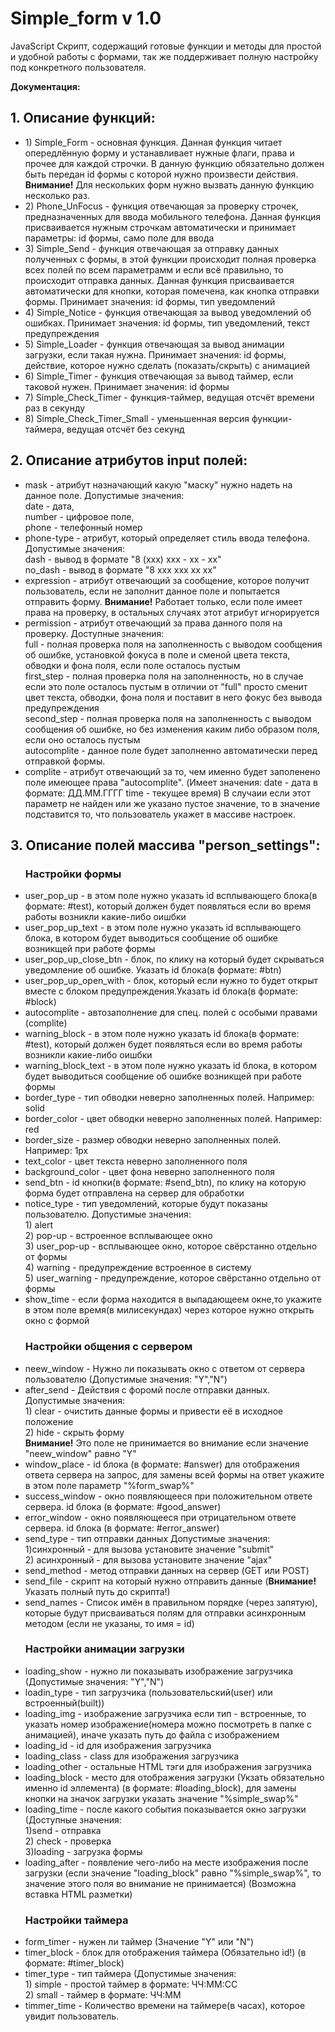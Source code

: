 # Simple_form v 1.0 

JavaScript Скрипт, содержащий готовые функции и методы для простой и удобной работы с формами, так же поддерживает полную настройку под конкретного пользователя.


<b>Документация:</b>

<h2>1. Описание функций:</h2>
  <ul>
    <li>1) Simple_Form - основная функция. Данная функция читает опередлённую форму и устанавливает нужные флаги, права и прочее для каждой строчки. В данную функцию обязательно должен быть передан id формы с которой нужно произвести действия. <b>Внимание!</b> Для нескольких форм нужно вызвать данную функцию несколько раз.</li>    
    <li>2) Phone_UnFocus - функция отвечающая за проверку строчек, предназначенных для ввода мобильного телефона. Данная функция присваивается нужным строчкам автоматически и принимает параметры: id формы, само поле для ввода</li>    
    <li>3) Simple_Send - функция отвечающая за отправку данных полученных с формы, в этой функции происходит полная проверка всех полей по всем параметрамм и если всё правильно, то происходит отправка данных. Данная функция присваивается автоматически для кнопки, которая помечена, как кнопка отправки формы. Принимает значения: id формы, тип уведомлений</li>    
    <li>4) Simple_Notice - функция отвечающая за вывод уведомлений об ошибках. Принимает значения: id формы, тип уведомлений, текст предупреждения</li>    
    <li>5) Simple_Loader - функция отвечающая за вывод анимации загрузки, если такая нужна. Принимает значения: id формы, действие, которое нужно сделать (показать/скрыть) с анимацией</li>    
    <li>6) Simple_Timer - функция отвечающая за вывод таймер, если таковой нужен. Принимает значения: id формы</li>    
    <li>7) Simple_Check_Timer - функция-таймер, ведущая отсчёт времени раз в секунду</li>    
    <li>8) Simple_Check_Timer_Small - уменьшенная версия функции-таймера, ведущая отсчёт без секунд</li>
  </ul>
<h2>2. Описание атрибутов input полей:</h2>
  <ul>
    <li>mask - атрибут назначающий какую "маску" нужно надеть на данное поле. Допустимые значения: <br>date - дата, <br>number - цифровое поле, <br>phone - телефонный номер</li>
    <li>phone-type - атрибут, который определяет стиль ввода телефона. Допустимые значения: <br> dash - вывод в формате "8 (xxx) xxx - xx - xx"<br> no_dash - вывод в формате "8 xxx xxx  xx  xx"</li>
    <li>expression - атрибут отвечающий за сообщение, которое получит пользователь, если не заполнит данное поле и попытается отправить форму. <b>Внимание!</b> Работает только, если поле имеет права на проверку, в остальных случаях этот атрибут игнорируется</li>
    <li>permission - атрибут отвечающий за права данного поля на проверку. Доступные значения: <br> full - полная проверка поля на заполненность с выводом сообщения об ошибке, установкой фокуса в поле и сменой цвета текста, обводки и фона поля, если поле осталось пустым  <br> first_step - полная проверка поля на заполненность, но в случае если это поле осталось пустым в отличии от "full" просто сменит цвет текста, обводки, фона поля и поставит в него фокус без вывода предупреждения <br> second_step - полная проверка поля на заполненность с выводом сообщения об ошибке, но без изменения каким либо образом поля, если оно осталось пустым <br> autocomplite - данное поле будет заполненно автоматически перед отправкой формы. </li>
    <li>complite - атрибут отвечающий за то, чем именно будет заполенено поле имеющее права "autocomplite". (Имеет значения: date - дата в формате: ДД.ММ.ГГГГ time - текущее время) В случаии если этот параметр не найден или же указано пустое значение, то в значение подставится то, что пользователь укажет в массиве настроек.</li>
  </ul>
<h2>3. Описание полей массива "person_settings":</h2>
  <ul>
    <h3>Настройки формы</h3>
    <li>user_pop_up - в этом поле нужно указать id всплывающего блока(в формате: #test), который должен будет появляться если во время работы возникли какие-либо оишбки</li>
    <li>user_pop_up_text - в этом поле нужно указать id всплывающего блока, в котором будет выводиться сообщение об ошибке возникщей при работе формы</li>
    <li>user_pop_up_close_btn - блок, по клику на который будет скрываться уведомление об ошибке. Указать id блока(в формате: #btn)</li>
    <li>user_pop_up_open_with - блок, который если нужно то будет открыт вместе с блоком предупреждения.Указать id блока(в формате: #block)</li>
    <li>autocomplite - автозаполнение для спец. полей с особыми правами (complite)</li>
    <li>warning_block - в этом поле нужно указать id блока(в формате: #test), который должен будет появляться если во время работы возникли какие-либо оишбки</li>
    <li>warning_block_text - в этом поле нужно указать id блока, в котором будет выводиться сообщение об ошибке возникщей при работе формы</li>
    <li>border_type - тип обводки неверно заполненных полей. Например: solid</li>
    <li>border_color - цвет обводки неверно заполненных полей. Например: red</li>
    <li>border_size - размер обводки неверно заполненных полей. Например: 1px</li>
    <li>text_color - цвет текста неверно заполненного поля</li>
    <li>background_color - цвет фона неверно заполненного поля</li>
    <li>send_btn - id кнопки(в формате: #send_btn), по клику на которую форма будет отправлена на сервер для обработки</li>
    <li>notice_type - тип уведомлений, которые будут показаны пользователю. Допустимые значения:<br>1) alert<br>2) pop-up - встроенное всплывающее окно<br>3) user_pop-up - всплывающее окно, которое свёрстанно отдельно от формы<br>4) warning - предупреждение встроенное в систему<br>5) user_warning - предупреждение, которое свёрстанно отдельно от формы</li>
    <li>show_time - если форма находится в выпадающеем окне,то укажите в этом поле время(в милисекундах) через которое нужно открыть окно с формой</li>
    <h3>Настройки общения с сервером</h3>
    <li>neew_window - Нужно ли показывать окно с ответом от сервера пользователю (Допустимые значения: "Y","N")</li>
    <li>after_send - Действия с форомй после отправки данных. Допустимые значения:<br> 1) clear - очистить данные формы и привести её в исходное положение<br>2) hide - скрыть форму <br><b>Внимание!</b> Это поле не принимается во внимание если значение "neew_window" равно "Y"</li>
    <li>window_place - id блока (в формате: #answer) для отображения ответа сервера на запрос, для замены всей формы на ответ укажите в этом поле параметр "%form_swap%"</li>
    <li>success_window - окно появляющееся при положительном ответе сервера. id блока (в формате: #good_answer)</li>
    <li>error_window - окно появляющееся при отрицательном ответе сервера. id блока (в формате: #error_answer)</li>
    <li>send_type - тип отправки данных Допустимые значения:<br>1)синхронный - для вызова установите значение "submit"<br>2) асинхронный - для вызова установите значение "ajax"</li>
    <li>send_method - метод отправки данных на сервер (GET или POST)</li>
    <li>send_file - скрипт на который нужно отправить данные (<b>Внимание!</b> Указать полный путь до скрипта!)</li>
    <li>send_names - Список имён в правильном порядке (через запятую), которые будут присваиваться полям для отправки асинхронным методом (если не указаны, то имя = id)</li>
    <h3>Настройки анимации загрузки</h3>
    <li>loading_show - нужно ли показывать изображение загрузчика (Допустимые значения: "Y","N")</li>
    <li>loadin_type - тип загрузчика (пользовательский(user) или встроенный(built))</li>
    <li>loading_img - изображение загрузчика если тип - встроенные, то указать номер изображение(номера можно посмотреть в папке с анимацией), иначе указать путь до файла с изображением</li>
    <li>loading_id - id для изображения загрузчика</li>
    <li>loading_class - class для изображения загрузчика</li>
    <li>loading_other - остальные HTML тэги для изображения загрузчика</li>
    <li>loading_block - место для отображения загрузки (Укзать обязательно именно id эллемента) (в формате: #loading_block), для замены кнопки на значок загрузки указать значение "%simple_swap%"</li>
    <li>loading_time - после какого события показывается окно загрузки (Доступные значения:<br>1)send - отправка<br>2) check - проверка<br>3)loading - загрузка формы</li>
    <li>loading_after - появление чего-либо на месте изображения после загрузки (если значение "loading_block" равно "%simple_swap%", то значение этого поля во внимание не принимается) (Возможна вставка HTML разметки)</li>
    <h3>Настройки таймера</h3>
    <li>form_timer - нужен ли таймер (Значение "Y" или "N")</li>
    <li>timer_block - блок для отображения таймера (Обязательно id!) (в формате: #timer_block)</li>
    <li>timer_type - тип таймера (Допустимые значения:<br>1) simple - простой таймер в формате: ЧЧ:ММ:СС<br>2) small - таймер в формате: ЧЧ:ММ</li>
    <li>timmer_time - Количество времени на таймере(в часах), которое увидит пользователь.</li>
  </ul>
